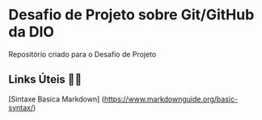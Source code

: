 # Desafio de Projeto sobre Git/GitHub da DIO
Repositório criado para o Desafio de Projeto

## Links Úteis 💜💜

[Sintaxe Basica Markdown] (https://www.markdownguide.org/basic-syntax/)
